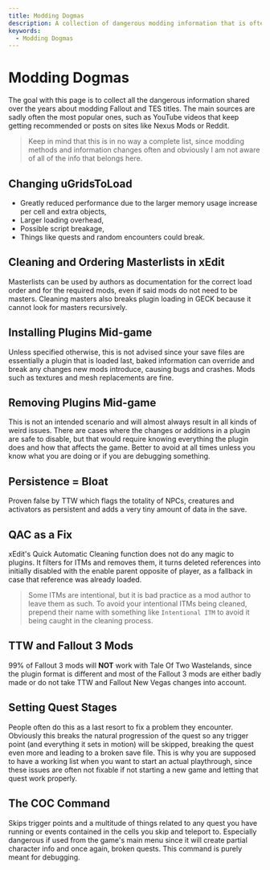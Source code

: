 ```yaml
---
title: Modding Dogmas
description: A collection of dangerous modding information that is often shared over the years.
keywords:
  - Modding Dogmas
---
```


# Modding Dogmas

The goal with this page is to collect all the dangerous information shared over the years about modding Fallout and TES titles. The main sources are sadly often the most popular ones, such as YouTube videos that keep getting recommended or posts on sites like Nexus Mods or Reddit.

> Keep in mind that this is in no way a complete list, since modding methods and information changes often and obviously I am not aware of all of the info that belongs here.

## Changing uGridsToLoad

- Greatly reduced performance due to the larger memory usage increase per cell and extra objects,
- Larger loading overhead,
- Possible script breakage,
- Things like quests and random encounters could break.

## Cleaning and Ordering Masterlists in xEdit

Masterlists can be used by authors as documentation for the correct load order and for the required mods, even if said mods do not need to be masters. Cleaning masters also breaks plugin loading in GECK because it cannot look for masters recursively.

## Installing Plugins Mid-game

Unless specified otherwise, this is not advised since your save files are essentially a plugin that is loaded last, baked information can override and break any changes new mods introduce, causing bugs and crashes. Mods such as textures and mesh replacements are fine.

## Removing Plugins Mid-game

This is not an intended scenario and will almost always result in all kinds of weird issues. There are cases where the changes or additions in a plugin are safe to disable, but that would require knowing everything the plugin does and how that affects the game. Better to avoid at all times unless you know what you are doing or if you are debugging something.

## Persistence = Bloat

Proven false by TTW which flags the totality of NPCs, creatures and activators as persistent and adds a very tiny amount of data in the save.

## QAC as a Fix

xEdit's Quick Automatic Cleaning function does not do any magic to plugins. It filters for ITMs and removes them, it turns deleted references into initially disabled with the enable parent opposite of player, as a fallback in case that reference was already loaded.

> Some ITMs are intentional, but it is bad practice as a mod author to leave them as such. To avoid your intentional ITMs being cleaned, prepend their name with something like `Intentional ITM` to avoid it being caught in the cleaning process.

## TTW and Fallout 3 Mods

99% of Fallout 3 mods will **NOT** work with Tale Of Two Wastelands, since the plugin format is different and most of the Fallout 3 mods are either badly made or do not take TTW and Fallout New Vegas changes into account.

## Setting Quest Stages

People often do this as a last resort to fix a problem they encounter. Obviously this breaks the natural progression of the quest so any trigger point (and everything it sets in motion) will be skipped, breaking the quest even more and leading to a broken save file. This is why you are supposed to have a working list when you want to start an actual playthrough, since these issues are often not fixable if not starting a new game and letting that quest work properly.

## The COC Command

Skips trigger points and a multitude of things related to any quest you have running or events contained in the cells you skip and teleport to. Especially dangerous if used from the game's main menu since it will create partial character info and once again, broken quests. This command is purely meant for debugging.
